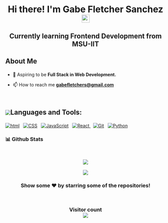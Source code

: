 <!-- - 👋 Hi, I’m Gabe Fletcher Sanchez
- 👀 I’m interested in UI/UX and Front-end Development
- 🌱 I’m currently learning Web development utilizing web based languages to produce a robust Web Application in the near future
- 📫 Email : gabefletchers@gmail.com -->

<!---
JuicyGaby/JuicyGaby is a ✨ special ✨ repository because its `README.md` (this file) appears on your GitHub profile.
You can click the Preview link to take a look at your changes.
--->
<h1 align="center">Hi there! I'm Gabe Fletcher Sanchez <img src="https://media.giphy.com/media/hvRJCLFzcasrR4ia7z/giphy.gif" width="25px"> </h1>
<h2 align="center">Currently learning Frontend Development from MSU-IIT </h2>

## <p style="display:flex; align-items: center">About Me </p>

<!-- - 👨‍💻 My Portfolio - **[Manish Verma](https://manish9427.github.io/)** -->

- 🌱 Aspiring to be **Full Stack in Web Development.**

- 📫 How to reach me **gabefletchers@gmail.com**

<!-- - Connect with me - **[LinkedIn](https://www.linkedin.com/in/manish-verma-9626701b5/)** -->

<br/>

## <p style="display:flex; align-items: center"> <img src="https://img.icons8.com/color/48/000000/source-code.png"/> Languages and Tools:</p>

<p>

<a href="#"> <img src="https://img.shields.io/badge/HTML-orange?style=for-the-badge&labelColor=black&logo=html5&logoColor=orange" alt="html"/></a> &nbsp;
<a href="#"> <img src="https://img.shields.io/badge/CSS-blue?style=for-the-badge&labelColor=black&logo=css3&logoColor=blue" alt="CSS"/></a> &nbsp;
<a href="#"> <img src="https://img.shields.io/badge/-Javascript-F0DB4F?style=for-the-badge&labelColor=black&logo=javascript&logoColor=F0DB4F" alt="JavaScript"/></a> &nbsp;
<a href="#"> <img src="https://img.shields.io/badge/-React-61DBFB?style=for-the-badge&labelColor=black&logo=react&logoColor=61DBFB" alt="React"/> </a> &nbsp;
<a href="#"> <img src="https://img.shields.io/badge/Git-F05032?style=for-the-badge&labelColor=black&logo=git&logoColor=white" alt="Git"/></a> &nbsp;
<a href="#"> <img src="https://img.shields.io/badge/Python-14354C?style=for-the-badge&labelColor=black&logo=python&logoColor=white" alt="Python"/></a> &nbsp;

</p>

<h3>📊 Github Stats</h3>
<br/>
<p align="center">
   <img align="center"  src="https://github-readme-streak-stats.herokuapp.com/?user=JuicyGaby&theme=dark" /> <br \> <br \>
   <img align="center" src="https://github-readme-stats.vercel.app/api?username=JuicyGaby&show_icons=true&locale=en&theme=dark"/>
</p>

<h3 align="center">
 Show some ❤️ by starring some of the repositories!
</h3>
<br>

<h3 align="center"> 
  Visitor count <br>
  <img src="https://profile-counter.glitch.me/JuicyGaby/count.svg" />
</h3>
